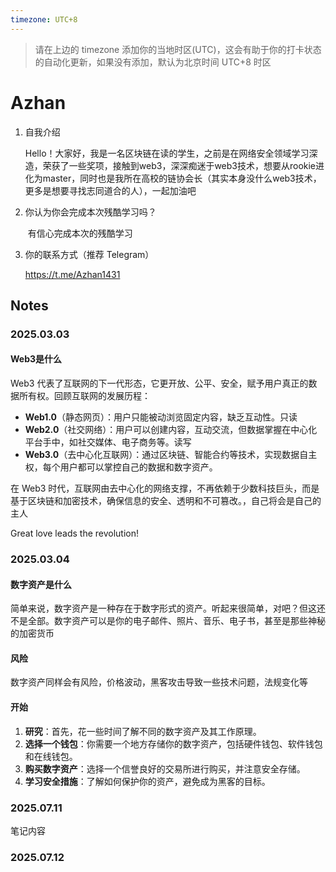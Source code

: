 ```yaml
---
timezone: UTC+8
---
```


> 请在上边的 timezone 添加你的当地时区(UTC)，这会有助于你的打卡状态的自动化更新，如果没有添加，默认为北京时间 UTC+8 时区


# Azhan

1. 自我介绍

   ​	Hello！大家好，我是一名区块链在读的学生，之前是在网络安全领域学习深造，荣获了一些奖项，接触到web3，深深痴迷于web3技术，想要从rookie进化为master，同时也是我所在高校的链协会长（其实本身没什么web3技术，更多是想要寻找志同道合的人），一起加油吧

2. 你认为你会完成本次残酷学习吗？

   ​	有信心完成本次的残酷学习

3. 你的联系方式（推荐 Telegram）

   https://t.me/Azhan1431

## Notes

<!-- Content_START -->

### 2025.03.03

####  Web3是什么

Web3 代表了互联网的下一代形态，它更开放、公平、安全，赋予用户真正的数据所有权。回顾互联网的发展历程：

- **Web1.0**（静态网页）：用户只能被动浏览固定内容，缺乏互动性。只读
- **Web2.0**（社交网络）：用户可以创建内容，互动交流，但数据掌握在中心化平台手中，如社交媒体、电子商务等。读写
- **Web3.0**（去中心化互联网）：通过区块链、智能合约等技术，实现数据自主权，每个用户都可以掌控自己的数据和数字资产。

在 Web3 时代，互联网由去中心化的网络支撑，不再依赖于少数科技巨头，而是基于区块链和加密技术，确保信息的安全、透明和不可篡改。，自己将会是自己的主人

Great love leads the revolution!

### 2025.03.04

#### 数字资产是什么

简单来说，数字资产是一种存在于数字形式的资产。听起来很简单，对吧？但这还不是全部。数字资产可以是你的电子邮件、照片、音乐、电子书，甚至是那些神秘的加密货币

#### 风险

数字资产同样会有风险，价格波动，黑客攻击导致一些技术问题，法规变化等

#### 开始

1. **研究**：首先，花一些时间了解不同的数字资产及其工作原理。
2. **选择一个钱包**：你需要一个地方存储你的数字资产，包括硬件钱包、软件钱包和在线钱包。
3. **购买数字资产**：选择一个信誉良好的交易所进行购买，并注意安全存储。
4. **学习安全措施**：了解如何保护你的资产，避免成为黑客的目标。

### 2025.07.11

笔记内容

### 2025.07.12

<!-- Content_END -->
